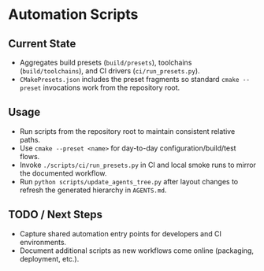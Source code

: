 # Automation Scripts

## Current State

- Aggregates build presets (`build/presets`), toolchains (`build/toolchains`), and CI drivers (`ci/run_presets.py`).
- `CMakePresets.json` includes the preset fragments so standard `cmake --preset` invocations work from the repository root.

## Usage

- Run scripts from the repository root to maintain consistent relative paths.
- Use `cmake --preset <name>` for day-to-day configuration/build/test flows.
- Invoke `./scripts/ci/run_presets.py` in CI and local smoke runs to mirror the documented workflow.
- Run `python scripts/update_agents_tree.py` after layout changes to refresh the generated hierarchy in `AGENTS.md`.

## TODO / Next Steps

- Capture shared automation entry points for developers and CI environments.
- Document additional scripts as new workflows come online (packaging, deployment, etc.).

